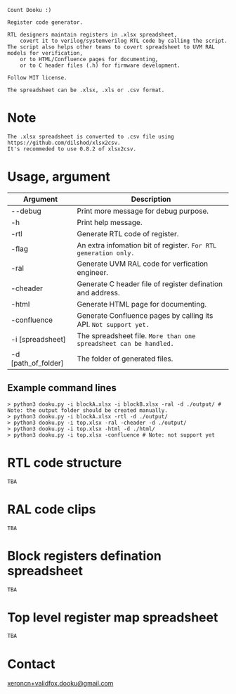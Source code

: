     Count Dooku :)

    Register code generator.

    RTL designers maintain registers in .xlsx spreadsheet,
        covert it to verilog/systemverilog RTL code by calling the script.
    The script also helps other teams to covert spreadsheet to UVM RAL models for verification,
        or to HTML/Confluence pages for documenting,
        or to C header files (.h) for firmware development.
    
    Follow MIT license.

    The spreadsheet can be .xlsx, .xls or .csv format.

# Note

    The .xlsx spreadsheet is converted to .csv file using https://github.com/dilshod/xlsx2csv.
    It's recommeded to use 0.8.2 of xlsx2csv.

# Usage, argument
| Argument | Description |
| - | - |
| --debug | Print more message for debug purpose. |
| -h | Print help message. |
| -rtl | Generate RTL code of register. |
| -flag | An extra infomation bit of register. `For RTL generation only.` |
| -ral | Generate UVM RAL code for verfication engineer. |
| -cheader | Generate C header file of register defination and address. |
| -html | Generate HTML page for documenting. |
| -confluence | Generate Confluence pages by calling its API. `Not support yet.` |
| -i [spreadsheet] | The spreadsheet file. `More than one spreadsheet can be handled.`|
| -d [path_of_folder] | The folder of generated files. |
## Example command lines

    > python3 dooku.py -i blockA.xlsx -i blockB.xlsx -ral -d ./output/ # Note: the output folder should be created manually.
    > python3 dooku.py -i blockA.xlsx -rtl -d ./output/
    > python3 dooku.py -i top.xlsx -ral -cheader -d ./output/
    > python3 dooku.py -i top.xlsx -html -d ./html/
    > python3 dooku.py -i top.xlsx -confluence # Note: not support yet

# RTL code structure

    TBA

# RAL code clips

    TBA

# Block registers defination spreadsheet

    TBA

# Top level register map spreadsheet

    TBA

# Contact

xeroncn+validfox.dooku@gmail.com